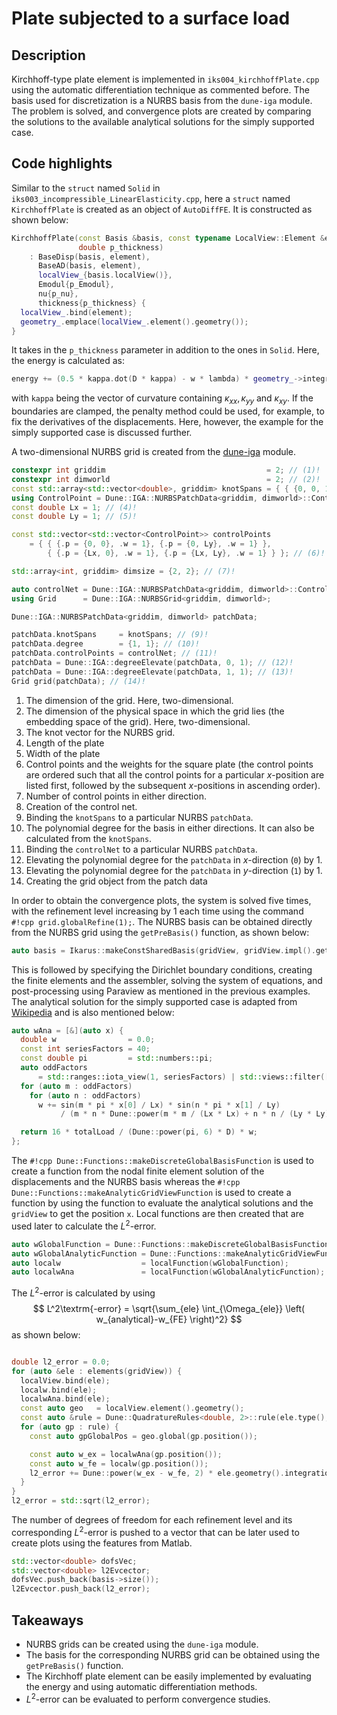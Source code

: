 <!--
SPDX-FileCopyrightText: 2022 The Ikarus Developers mueller@ibb.uni-stuttgart.de
SPDX-License-Identifier: CC-BY-SA-4.0
-->

# Plate subjected to a surface load

## Description

Kirchhoff-type plate element is implemented in `iks004_kirchhoffPlate.cpp` using the automatic differentiation
technique as commented before. The basis used for discretization is a NURBS basis from the `dune-iga` module.
The problem is solved, and convergence plots are created by comparing the solutions to the available analytical solutions for the
simply supported case.

## Code highlights

Similar to the `struct` named `Solid` in `iks003_incompressible_LinearElasticity.cpp`, here a `struct` named `KirchhoffPlate` is created as an object 
of `AutoDiffFE`. It is constructed as shown below:
```cpp
KirchhoffPlate(const Basis &basis, const typename LocalView::Element &element, double p_Emodul, double p_nu,
               double p_thickness)
    : BaseDisp(basis, element),
      BaseAD(basis, element),
      localView_{basis.localView()},
      Emodul{p_Emodul},
      nu{p_nu},
      thickness{p_thickness} {
  localView_.bind(element);
  geometry_.emplace(localView_.element().geometry());
}
```
It takes in the `p_thickness` parameter in addition to the ones in `Solid`. Here, the energy is calculated as:
```cpp
energy += (0.5 * kappa.dot(D * kappa) - w * lambda) * geometry_->integrationElement(gp.position()) * gp.weight();
```
with `kappa` being the vector of curvature containing $\kappa_{xx}, \kappa_{yy}$ and $\kappa_{xy}$. If the boundaries 
are clamped, the penalty method could be used, for example, to fix the derivatives of the displacements. Here, however, the example for the simply supported case is discussed further.

A two-dimensional NURBS grid is created from the [dune-iga](https://github.com/rath3t/dune-iga) module. 

```cpp
constexpr int griddim                                    = 2; // (1)! 
constexpr int dimworld                                   = 2; // (2)! 
const std::array<std::vector<double>, griddim> knotSpans = { { {0, 0, 1, 1}, {0, 0, 1, 1} } }; // (3)! 
using ControlPoint = Dune::IGA::NURBSPatchData<griddim, dimworld>::ControlPointType;
const double Lx = 1; // (4)! 
const double Ly = 1; // (5)! 

const std::vector<std::vector<ControlPoint>> controlPoints
    = { { {.p = {0, 0}, .w = 1}, {.p = {0, Ly}, .w = 1} }, 
        { {.p = {Lx, 0}, .w = 1}, {.p = {Lx, Ly}, .w = 1} } }; // (6)! 

std::array<int, griddim> dimsize = {2, 2}; // (7)! 

auto controlNet = Dune::IGA::NURBSPatchData<griddim, dimworld>::ControlPointNetType(dimsize, controlPoints); // (8)!
using Grid      = Dune::IGA::NURBSGrid<griddim, dimworld>;

Dune::IGA::NURBSPatchData<griddim, dimworld> patchData;

patchData.knotSpans     = knotSpans; // (9)! 
patchData.degree        = {1, 1}; // (10)! 
patchData.controlPoints = controlNet; // (11)! 
patchData = Dune::IGA::degreeElevate(patchData, 0, 1); // (12)! 
patchData = Dune::IGA::degreeElevate(patchData, 1, 1); // (13)! 
Grid grid(patchData); // (14)!
```

1. The dimension of the grid. Here, two-dimensional.
2. The dimension of the physical space in which the grid lies (the embedding space of the grid). Here, two-dimensional.
3. The knot vector for the NURBS grid.
4. Length of the plate
5. Width of the plate
6. Control points and the weights for the square plate (the control points are ordered such that all the control points for a particular $x$-position are listed first, followed by the subsequent $x$-positions in ascending order).
7. Number of control points in either direction.
8. Creation of the control net.
9. Binding the `knotSpans` to a particular NURBS `patchData`.
10. The polynomial degree for the basis in either directions. It can also be calculated from the `knotSpans`.
11. Binding the `controlNet` to a particular NURBS `patchData`.
12. Elevating the polynomial degree for the `patchData` in $x$-direction (`0`) by 1.
13. Elevating the polynomial degree for the `patchData` in $y$-direction (`1`) by 1.
14. Creating the grid object from the patch data

In order to obtain the convergence plots, the system is solved five times, with the refinement level 
increasing by 1 each time using the command `#!cpp grid.globalRefine(1);`. The NURBS basis can be obtained directly from the 
NURBS grid using the `getPreBasis()` function, as shown below:
```cpp
auto basis = Ikarus::makeConstSharedBasis(gridView, gridView.impl().getPreBasis());
```
This is followed by specifying the Dirichlet boundary conditions, creating the finite elements and the assembler, 
solving the system of equations, and post-processing using Paraview as mentioned in the previous examples.
The analytical solution for the simply supported case is adapted from 
[Wikipedia](https://en.wikipedia.org/wiki/Bending_of_plates#Simply-supported_plate_with_uniformly-distributed_load) and is also mentioned below: 
```cpp
auto wAna = [&](auto x) {
  double w                = 0.0;
  const int seriesFactors = 40;
  const double pi         = std::numbers::pi;
  auto oddFactors
      = std::ranges::iota_view(1, seriesFactors) | std::views::filter([](auto i) { return i % 2 != 0; });
  for (auto m : oddFactors)
    for (auto n : oddFactors)
      w += sin(m * pi * x[0] / Lx) * sin(n * pi * x[1] / Ly)
           / (m * n * Dune::power(m * m / (Lx * Lx) + n * n / (Ly * Ly), 2));

  return 16 * totalLoad / (Dune::power(pi, 6) * D) * w;
};
```
The `#!cpp Dune::Functions::makeDiscreteGlobalBasisFunction` is used to create a function from the nodal finite element 
solution of the displacements and the NURBS basis whereas the `#!cpp Dune::Functions::makeAnalyticGridViewFunction` is 
used to create a function by using the function to evaluate the analytical solutions and the `gridView` to get the position `x`.
Local functions are then created that are used later to calculate the $L^2$-error.  
```cpp
auto wGlobalFunction = Dune::Functions::makeDiscreteGlobalBasisFunction<Dune::FieldVector<double, 1>>(*basis, w);
auto wGlobalAnalyticFunction = Dune::Functions::makeAnalyticGridViewFunction(wAna, gridView);
auto localw                  = localFunction(wGlobalFunction);
auto localwAna               = localFunction(wGlobalAnalyticFunction);
```
The $L^2$-error is calculated by using 
$$
L^2\textrm{-error} = \sqrt{\sum_{ele} \int_{\Omega_{ele}} \left( w_{analytical}-w_{FE} \right)^2}
$$ 
as shown below: 
```cpp

double l2_error = 0.0;
for (auto &ele : elements(gridView)) {
  localView.bind(ele);
  localw.bind(ele);
  localwAna.bind(ele);
  const auto geo   = localView.element().geometry();
  const auto &rule = Dune::QuadratureRules<double, 2>::rule(ele.type(), 2 * localView.tree().finiteElement().localBasis().order());
  for (auto gp : rule) {
    const auto gpGlobalPos = geo.global(gp.position());

    const auto w_ex = localwAna(gp.position());
    const auto w_fe = localw(gp.position());
    l2_error += Dune::power(w_ex - w_fe, 2) * ele.geometry().integrationElement(gp.position()) * gp.weight();
  }
}
l2_error = std::sqrt(l2_error);
```
The number of degrees of freedom for each refinement level and its corresponding $L^2$-error is pushed to a vector that 
can be later used to create plots using the features from Matlab.    
```cpp
std::vector<double> dofsVec;
std::vector<double> l2Evcector;
dofsVec.push_back(basis->size());
l2Evcector.push_back(l2_error);
```

## Takeaways

- NURBS grids can be created using the `dune-iga` module.
- The basis for the corresponding NURBS grid can be obtained using the `getPreBasis()` function.
- The Kirchhoff plate element can be easily implemented by evaluating the energy and using automatic differentiation methods.
- $L^2$-error can be evaluated to perform convergence studies.
